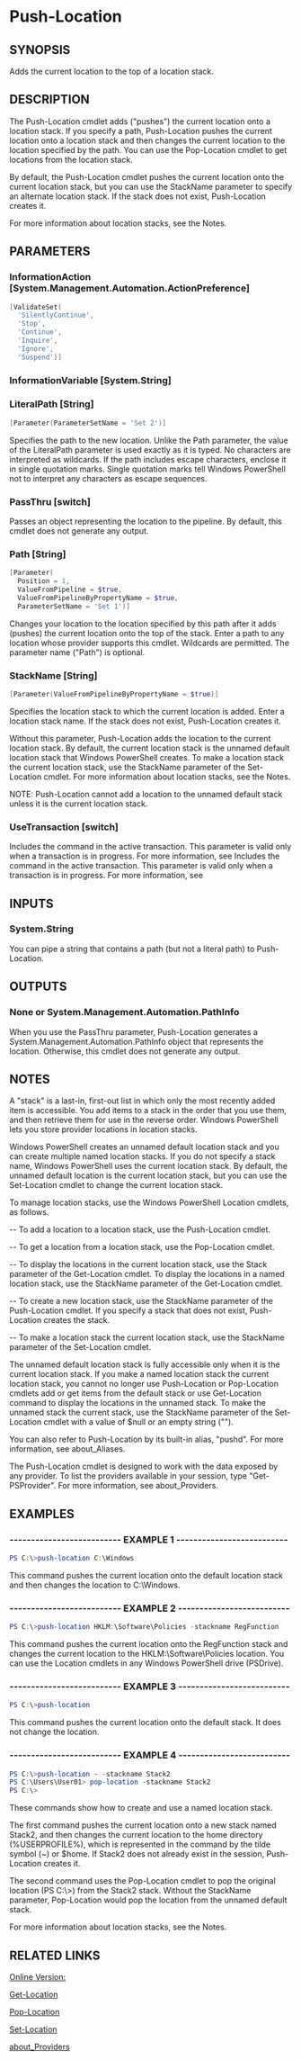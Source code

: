 ﻿# Push-Location

## SYNOPSIS
Adds the current location to the top of a location stack.

## DESCRIPTION
The Push-Location cmdlet adds ("pushes") the current location onto a location stack.
If you specify a path, Push-Location pushes the current location onto a location stack and then changes the current location to the location specified by the path.
You can use the Pop-Location cmdlet to get locations from the location stack.

By default, the Push-Location cmdlet pushes the current location onto the current location stack, but you can use the StackName parameter to specify an alternate location stack.
If the stack does not exist, Push-Location creates it.

For more information about location stacks, see the Notes.

## PARAMETERS

### InformationAction [System.Management.Automation.ActionPreference]

```powershell
[ValidateSet(
  'SilentlyContinue',
  'Stop',
  'Continue',
  'Inquire',
  'Ignore',
  'Suspend')]
```




### InformationVariable [System.String]




### LiteralPath [String]

```powershell
[Parameter(ParameterSetName = 'Set 2')]
```

Specifies the path to the new location.
Unlike the Path parameter, the value of the LiteralPath parameter is used exactly as it is typed.
No characters are interpreted as wildcards.
If the path includes escape characters, enclose it in single quotation marks.
Single quotation marks tell Windows PowerShell not to interpret any characters as escape sequences.


### PassThru [switch]

Passes an object representing the location to the pipeline.
By default, this cmdlet does not generate any output.


### Path [String]

```powershell
[Parameter(
  Position = 1,
  ValueFromPipeline = $true,
  ValueFromPipelineByPropertyName = $true,
  ParameterSetName = 'Set 1')]
```

Changes your location to the location specified by this path after it adds (pushes) the current location onto the top of the stack.
Enter a path to any location whose provider supports this cmdlet.
Wildcards are permitted.
The parameter name ("Path") is optional.


### StackName [String]

```powershell
[Parameter(ValueFromPipelineByPropertyName = $true)]
```

Specifies the location stack to which the current location is added.
Enter a location stack name.
If the stack does not exist, Push-Location creates it.

Without this parameter, Push-Location adds the location to the current location stack.
By default, the current location stack is the unnamed default location stack that Windows PowerShell creates.
To make a location stack the current location stack, use the StackName parameter of the Set-Location cmdlet.
For more information about location stacks, see the Notes.

NOTE: Push-Location cannot add a location to the unnamed default stack unless it is the current location stack.


### UseTransaction [switch]

Includes the command in the active transaction.
This parameter is valid only when a transaction is in progress.
For more information, see Includes the command in the active transaction.
This parameter is valid only when a transaction is in progress.
For more information, see



## INPUTS
### System.String

You can pipe a string that contains a path (but not a literal path) to Push-Location.

## OUTPUTS
### None or System.Management.Automation.PathInfo

When you use the PassThru parameter, Push-Location generates a System.Management.Automation.PathInfo object that represents the location.
Otherwise, this cmdlet does not generate any output.

## NOTES
A "stack" is a last-in, first-out list in which only the most recently added item is accessible.
You add items to a stack in the order that you use them, and then retrieve them for use in the reverse order.
Windows PowerShell lets you store provider locations in location stacks.

Windows PowerShell creates an unnamed default location stack and you can create multiple named location stacks.
If you do not specify a stack name, Windows PowerShell uses the current location stack.
By default, the unnamed default location is the current location stack, but you can use the Set-Location cmdlet to change the current location stack.

To manage location stacks, use the Windows PowerShell Location cmdlets, as follows.

-- To add a location to a location stack, use the Push-Location cmdlet.

-- To get a location from a location stack, use the Pop-Location cmdlet.

-- To display the locations in the current location stack, use the Stack parameter of the Get-Location cmdlet.
To display the locations in a named location stack, use the StackName parameter of the Get-Location cmdlet.

-- To create a new location stack, use the StackName parameter of the Push-Location cmdlet.
If you specify a stack that does not exist, Push-Location creates the stack.

-- To make a location stack the current location stack, use the StackName parameter of the Set-Location cmdlet.

The unnamed default location stack is fully accessible only when it is the current location stack.
If you make a named location stack the current location stack, you cannot no longer use Push-Location or Pop-Location cmdlets add or get items from the default stack or use Get-Location command to display the locations in the unnamed stack.
To make the unnamed stack the current stack, use the StackName parameter of the Set-Location cmdlet with a value of $null or an empty string ("").

You can also refer to Push-Location by its built-in alias, "pushd".
For more information, see about_Aliases.

The Push-Location cmdlet is designed to work with the data exposed by any provider.
To list the providers available in your session, type "Get-PSProvider".
For more information, see about_Providers.


## EXAMPLES
### -------------------------- EXAMPLE 1 --------------------------

```powershell
PS C:\>push-location C:\Windows

```
This command pushes the current location onto the default location stack and then changes the location to C:\Windows.






### -------------------------- EXAMPLE 2 --------------------------

```powershell
PS C:\>push-location HKLM:\Software\Policies -stackname RegFunction

```
This command pushes the current location onto the RegFunction stack and changes the current location to the HKLM:\Software\Policies location.
You can use the Location cmdlets in any Windows PowerShell drive (PSDrive).






### -------------------------- EXAMPLE 3 --------------------------

```powershell
PS C:\>push-location

```
This command pushes the current location onto the default stack.
It does not change the location.






### -------------------------- EXAMPLE 4 --------------------------

```powershell
PS C:\>push-location ~ -stackname Stack2
PS C:\Users\User01> pop-location -stackname Stack2
PS C:\>

```
These commands show how to create and use a named location stack.

The first command pushes the current location onto a new stack named Stack2, and then changes the current location to the home directory (%USERPROFILE%), which is represented in the command by the tilde symbol (~) or $home.
If Stack2 does not already exist in the session, Push-Location creates it.

The second command uses the Pop-Location cmdlet to pop the original location (PS C:\\>) from the Stack2 stack.
Without the StackName parameter, Pop-Location would pop the location from the unnamed default stack.

For more information about location stacks, see the Notes.







## RELATED LINKS

[Online Version:](http://go.microsoft.com/fwlink/p/?linkid=293892)

[Get-Location]()

[Pop-Location]()

[Set-Location]()

[about_Providers]()

